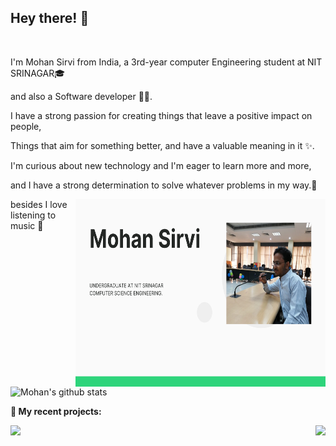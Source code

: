 ## Hey there!  👋

<br />

I'm Mohan Sirvi from India, a 3rd-year computer Engineering student at NIT SRINAGAR🎓 

and also a Software developer 👩‍💻.

I have a strong passion for creating things that leave a positive impact on people,

Things that aim for something better, and have a valuable meaning in it ✨.

I'm curious about new technology and I'm eager to learn more and more,

and I have a strong determination to solve whatever problems in my way.💪

<img align="right" src="https://raw.githubusercontent.com/rockstarCSE057/rockstarCSE057/master/Mohan Sirvi.png" width="400" height="300" alt="banner that says Mohan Sirvi - software engineer">

besides I love listening to music 🎵

![Mohan's github stats](https://github-readme-stats.vercel.app/api?username=rockstarCSE057&show_icons=true&hide_border=true)

**:rocket: My recent projects:**

<a href="https://github.com/rockstarCSE057/Line-Encoding">
  <img align="left" src="https://github-readme-stats.vercel.app/api/pin/?username=rockstarCSE057&repo=Line-Encoding" />
</a>

<a href="https://github.com/rockstarCSE057/Mini-Tic-Tac-Toe">
  <img align="right" src="https://github-readme-stats.vercel.app/api/pin/?username=rockstarCSE057&repo=Mini-Tic-Tac-Toe" />
</a>



<!--
**Mohan** is a ✨ _special_ ✨ repository because its `README.md` (this file) appears on your GitHub profile.

Here are some ideas to get you started:

- 🔭 I’m currently working on 
- 👯 I’m looking to collaborate on ...
- 🤔 I’m looking for help with ...
- 💬 Ask me about ...
- 📫 How to reach me: ...
- 😄 Pronouns: ...
- ⚡ Fun fact: ...
-->
